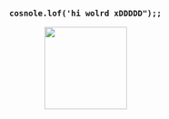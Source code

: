 <div align="center">
<h3>
  <p><code>cosnole.lof('hi wolrd xDDDDD");;</p></code></p>
</h3>
</div>

<div align="center">
  <img width="145px" src="https://i.pinimg.com/originals/71/0f/da/710fda642bedd21a8279e3c1899f11e8.gif">
</div>
